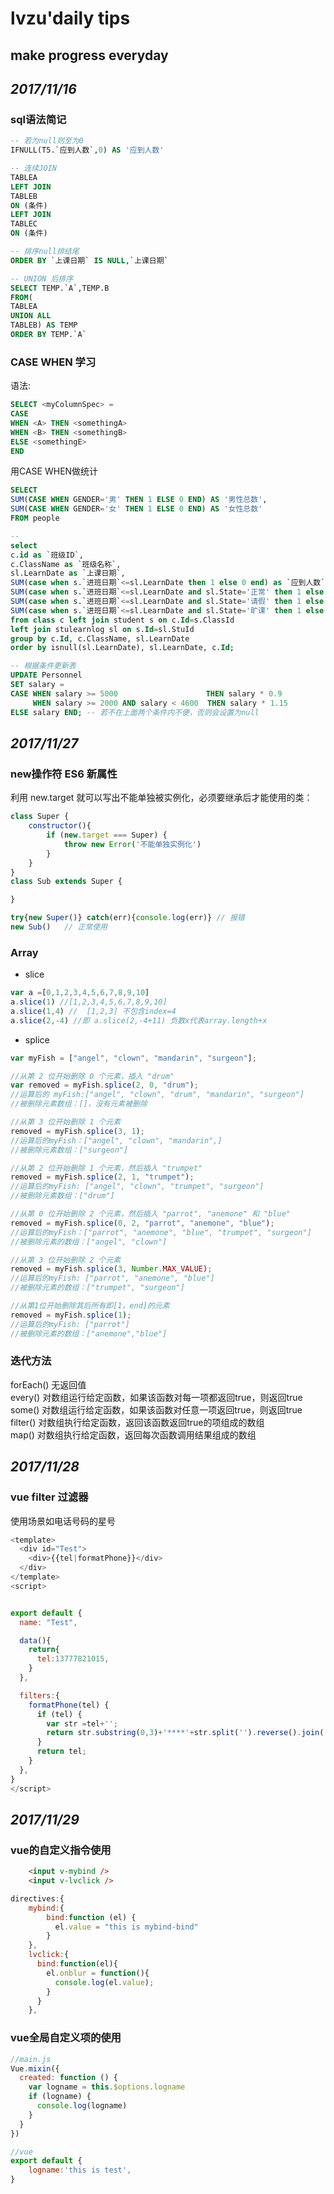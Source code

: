 # **lvzu'daily tips**

##   make progress everyday

## _2017/11/16_

### sql语法简记
```SQL
-- 若为null则至为0
IFNULL(T5.`应到人数`,0) AS '应到人数' 

-- 连续JOIN
TABLEA 
LEFT JOIN 
TABLEB 
ON (条件)
LEFT JOIN 
TABLEC
ON (条件)

-- 排序null排结尾
ORDER BY `上课日期` IS NULL,`上课日期`

-- UNION 后排序
SELECT TEMP.`A`,TEMP.B 
FROM(
TABLEA 
UNION ALL
TABLEB) AS TEMP
ORDER BY TEMP.`A`
```

### CASE WHEN 学习
语法:
```SQL
SELECT <myColumnSpec> = 
CASE 
WHEN <A> THEN <somethingA> 
WHEN <B> THEN <somethingB> 
ELSE <somethingE> 
END 
```

用CASE WHEN做统计
```SQL
SELECT 
SUM(CASE WHEN GENDER='男' THEN 1 ELSE 0 END) AS '男性总数',
SUM(CASE WHEN GENDER='女' THEN 1 ELSE 0 END) AS '女性总数'
FROM people

-- 
select 
c.id as `班级ID`,
c.ClassName as `班级名称`,
sl.LearnDate as `上课日期`,
SUM(case when s.`进班日期`<=sl.LearnDate then 1 else 0 end) as `应到人数`,
SUM(case when s.`进班日期`<=sl.LearnDate and sl.State='正常' then 1 else 0 end) as `实到人数`,
SUM(case when s.`进班日期`<=sl.LearnDate and sl.State='请假' then 1 else 0 end) as `请假人数`,
SUM(case when s.`进班日期`<=sl.LearnDate and sl.State='旷课' then 1 else 0 end) as `旷课人数`
from class c left join student s on c.Id=s.ClassId
left join stulearnlog sl on s.Id=sl.StuId 
group by c.Id, c.ClassName, sl.LearnDate
order by isnull(sl.LearnDate), sl.LearnDate, c.Id;

-- 根据条件更新表
UPDATE Personnel
SET salary =
CASE WHEN salary >= 5000  　                THEN salary * 0.9 
     WHEN salary >= 2000 AND salary < 4600  THEN salary * 1.15 
ELSE salary END; -- 若不在上面两个条件内不便，否则会设置为null


```



## _2017/11/27_

### new操作符 ES6 新属性

利用 new.target 就可以写出不能单独被实例化，必须要继承后才能使用的类：
```javascript
class Super {
    constructor(){
        if (new.target === Super) {
            throw new Error('不能单独实例化')
        }
    }
}
class Sub extends Super {

}

try{new Super()} catch(err){console.log(err)} // 报错
new Sub()   // 正常使用
```

### Array
- slice
```javascript
var a =[0,1,2,3,4,5,6,7,8,9,10]
a.slice(1) //[1,2,3,4,5,6,7,8,9,10]
a.slice(1,4) //  [1,2,3] 不包含index=4
a.slice(2,-4) //即 a.slice(2,-4+11) 负数x代表array.length+x
```

- splice
```javascript
var myFish = ["angel", "clown", "mandarin", "surgeon"];

//从第 2 位开始删除 0 个元素，插入 "drum"
var removed = myFish.splice(2, 0, "drum");
//运算后的 myFish:["angel", "clown", "drum", "mandarin", "surgeon"]
//被删除元素数组：[]，没有元素被删除

//从第 3 位开始删除 1 个元素
removed = myFish.splice(3, 1);
//运算后的myFish：["angel", "clown", "mandarin",]
//被删除元素数组：["surgeon"]

//从第 2 位开始删除 1 个元素，然后插入 "trumpet"
removed = myFish.splice(2, 1, "trumpet");
//运算后的myFish: ["angel", "clown", "trumpet", "surgeon"]
//被删除元素数组：["drum"]

//从第 0 位开始删除 2 个元素，然后插入 "parrot", "anemone" 和 "blue"
removed = myFish.splice(0, 2, "parrot", "anemone", "blue");
//运算后的myFish：["parrot", "anemone", "blue", "trumpet", "surgeon"]
//被删除元素的数组：["angel", "clown"]

//从第 3 位开始删除 2 个元素
removed = myFish.splice(3, Number.MAX_VALUE);
//运算后的myFish: ["parrot", "anemone", "blue"]
//被删除元素的数组：["trumpet", "surgeon"]

//从第1位开始删除其后所有即[1，end]的元素
removed = myFish.splice(1);
//运算后的myFish: ["parrot"]
//被删除元素的数组：["anemone","blue"]
```

### 迭代方法
forEach() 无返回值  
every() 对数组运行给定函数，如果该函数对每一项都返回true，则返回true  
some() 对数组运行给定函数，如果该函数对任意一项返回true，则返回true  
filter() 对数组执行给定函数，返回该函数返回true的项组成的数组  
map() 对数组执行给定函数，返回每次函数调用结果组成的数组  



## _2017/11/28_

### vue filter 过滤器

使用场景如电话号码的星号

```javascript
<template>
  <div id="Test">
    <div>{{tel|formatPhone}}</div>
  </div>
</template>
<script>


export default {
  name: "Test",

  data(){
    return{
      tel:13777821015,
    }
  },

  filters:{
    formatPhone(tel) {
      if (tel) {
        var str =tel+'';
        return str.substring(0,3)+'****'+str.split('').reverse().join('').substring(0,4).split('').reverse().join('');
      }
      return tel;
    }
  },
}
</script>

```

## _2017/11/29_

### vue的自定义指令使用
```html
    <input v-mybind />
    <input v-lvclick />
```
```javascript
directives:{
    mybind:{
        bind:function (el) {
          el.value = "this is mybind-bind"
        }
    },
    lvclick:{
      bind:function(el){
        el.onblur = function(){
          console.log(el.value);
        }
      }
    },
```

### vue全局自定义项的使用
```javascript
//main.js
Vue.mixin({
  created: function () {
    var logname = this.$options.logname
    if (logname) {
      console.log(logname)
    }
  }
})

//vue
export default {
    logname:'this is test',
}
```
